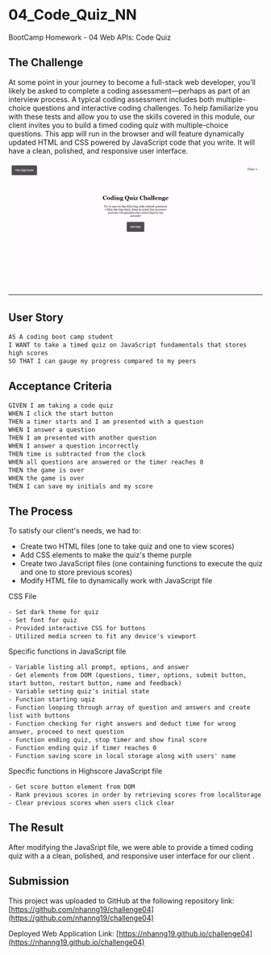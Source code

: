# 04_Code_Quiz_NN
BootCamp Homework - 04 Web APIs: Code Quiz

## The Challenge
At some point in your journey to become a full-stack web developer, you’ll likely be asked to complete a coding assessment—perhaps as part of an interview process. A typical coding assessment includes both multiple-choice questions and interactive coding challenges.
To help familiarize you with these tests and allow you to use the skills covered in this module, our client invites you to build a timed coding quiz with multiple-choice questions. This app will run in the browser and will feature dynamically updated HTML and CSS powered by JavaScript code that you write. It will have a clean, polished, and responsive user interface.

![](./assets/images/quizgif.gif)


## User Story

```
AS A coding boot camp student
I WANT to take a timed quiz on JavaScript fundamentals that stores high scores
SO THAT I can gauge my progress compared to my peers
```

## Acceptance Criteria

```
GIVEN I am taking a code quiz
WHEN I click the start button
THEN a timer starts and I am presented with a question
WHEN I answer a question
THEN I am presented with another question
WHEN I answer a question incorrectly
THEN time is subtracted from the clock
WHEN all questions are answered or the timer reaches 0
THEN the game is over
WHEN the game is over
THEN I can save my initials and my score
``` 

## The Process
To satisfy our client's needs, we had to:
- Create two HTML files (one to take quiz and one to view scores)
- Add CSS elements to make the quiz's theme purple
- Create two JavaScript files (one containing functions to execute the quiz and one to store previous scores)
- Modify HTML file to dynamically work with JavaScript file

CSS File

```
- Set dark theme for quiz
- Set font for quiz
- Provided interactive CSS for buttons
- Utilized media screen to fit any device's viewport
```
Specific functions in JavaScript file

```
- Variable listing all prompt, options, and answer
- Get elements from DOM (questions, timer, options, submit button, start button, restart button, name and feedback)
- Variable setting quiz's initial state
- Function starting uqiz
- Function looping through array of question and answers and create list with buttons
- Function checking for right answers and deduct time for wrong answer, proceed to next question
- Function ending quiz, stop timer and show final score
- Function ending quiz if timer reaches 0 
- Function saving score in local storage along with users' name
```

Specific functions in Highscore JavaScript file

```
- Get score button element from DOM 
- Rank previous scores in order by retrieving scores from localStorage
- Clear previous scores when users click clear
```
## The Result
After modifying the JavaSript file, we were able to provide a timed coding quiz with a  a clean, polished, and responsive user interface for our client . 

## Submission
This project was uploaded to GitHub at the following repository link:
[https://github.com/nhanng19/challenge04](https://github.com/nhanng19/challenge04)

Deployed Web Application Link:
[https://nhanng19.github.io/challenge04](https://nhanng19.github.io/challenge04)

